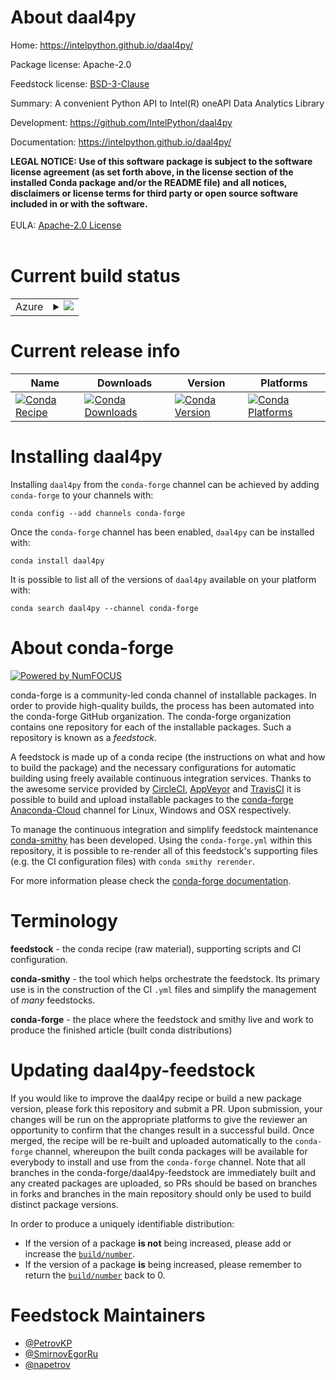 About daal4py
=============

Home: https://intelpython.github.io/daal4py/

Package license: Apache-2.0

Feedstock license: [BSD-3-Clause](https://github.com/conda-forge/daal4py-feedstock/blob/master/LICENSE.txt)

Summary: A convenient Python API to Intel(R) oneAPI Data Analytics Library

Development: https://github.com/IntelPython/daal4py

Documentation: https://intelpython.github.io/daal4py/

 <strong>LEGAL NOTICE: Use of this software package is subject to the software license agreement (as set forth above, in the license section of the installed Conda package and/or the README file) and all notices, disclaimers or license terms for third party or open source software included in or with the software.</strong> <br/><br/> EULA: <a href="https://opensource.org/licenses/Apache-2.0" target="_blank">Apache-2.0 License</a><br/><br/>

Current build status
====================


<table>
    
  <tr>
    <td>Azure</td>
    <td>
      <details>
        <summary>
          <a href="https://dev.azure.com/conda-forge/feedstock-builds/_build/latest?definitionId=11100&branchName=master">
            <img src="https://dev.azure.com/conda-forge/feedstock-builds/_apis/build/status/daal4py-feedstock?branchName=master">
          </a>
        </summary>
        <table>
          <thead><tr><th>Variant</th><th>Status</th></tr></thead>
          <tbody><tr>
              <td>linux_64_python3.6.____cpython</td>
              <td>
                <a href="https://dev.azure.com/conda-forge/feedstock-builds/_build/latest?definitionId=11100&branchName=master">
                  <img src="https://dev.azure.com/conda-forge/feedstock-builds/_apis/build/status/daal4py-feedstock?branchName=master&jobName=linux&configuration=linux_64_python3.6.____cpython" alt="variant">
                </a>
              </td>
            </tr><tr>
              <td>linux_64_python3.7.____cpython</td>
              <td>
                <a href="https://dev.azure.com/conda-forge/feedstock-builds/_build/latest?definitionId=11100&branchName=master">
                  <img src="https://dev.azure.com/conda-forge/feedstock-builds/_apis/build/status/daal4py-feedstock?branchName=master&jobName=linux&configuration=linux_64_python3.7.____cpython" alt="variant">
                </a>
              </td>
            </tr><tr>
              <td>linux_64_python3.8.____cpython</td>
              <td>
                <a href="https://dev.azure.com/conda-forge/feedstock-builds/_build/latest?definitionId=11100&branchName=master">
                  <img src="https://dev.azure.com/conda-forge/feedstock-builds/_apis/build/status/daal4py-feedstock?branchName=master&jobName=linux&configuration=linux_64_python3.8.____cpython" alt="variant">
                </a>
              </td>
            </tr><tr>
              <td>win_64_python3.6.____cpython</td>
              <td>
                <a href="https://dev.azure.com/conda-forge/feedstock-builds/_build/latest?definitionId=11100&branchName=master">
                  <img src="https://dev.azure.com/conda-forge/feedstock-builds/_apis/build/status/daal4py-feedstock?branchName=master&jobName=win&configuration=win_64_python3.6.____cpython" alt="variant">
                </a>
              </td>
            </tr><tr>
              <td>win_64_python3.7.____cpython</td>
              <td>
                <a href="https://dev.azure.com/conda-forge/feedstock-builds/_build/latest?definitionId=11100&branchName=master">
                  <img src="https://dev.azure.com/conda-forge/feedstock-builds/_apis/build/status/daal4py-feedstock?branchName=master&jobName=win&configuration=win_64_python3.7.____cpython" alt="variant">
                </a>
              </td>
            </tr><tr>
              <td>win_64_python3.8.____cpython</td>
              <td>
                <a href="https://dev.azure.com/conda-forge/feedstock-builds/_build/latest?definitionId=11100&branchName=master">
                  <img src="https://dev.azure.com/conda-forge/feedstock-builds/_apis/build/status/daal4py-feedstock?branchName=master&jobName=win&configuration=win_64_python3.8.____cpython" alt="variant">
                </a>
              </td>
            </tr>
          </tbody>
        </table>
      </details>
    </td>
  </tr>
</table>

Current release info
====================

| Name | Downloads | Version | Platforms |
| --- | --- | --- | --- |
| [![Conda Recipe](https://img.shields.io/badge/recipe-daal4py-green.svg)](https://anaconda.org/conda-forge/daal4py) | [![Conda Downloads](https://img.shields.io/conda/dn/conda-forge/daal4py.svg)](https://anaconda.org/conda-forge/daal4py) | [![Conda Version](https://img.shields.io/conda/vn/conda-forge/daal4py.svg)](https://anaconda.org/conda-forge/daal4py) | [![Conda Platforms](https://img.shields.io/conda/pn/conda-forge/daal4py.svg)](https://anaconda.org/conda-forge/daal4py) |

Installing daal4py
==================

Installing `daal4py` from the `conda-forge` channel can be achieved by adding `conda-forge` to your channels with:

```
conda config --add channels conda-forge
```

Once the `conda-forge` channel has been enabled, `daal4py` can be installed with:

```
conda install daal4py
```

It is possible to list all of the versions of `daal4py` available on your platform with:

```
conda search daal4py --channel conda-forge
```


About conda-forge
=================

[![Powered by NumFOCUS](https://img.shields.io/badge/powered%20by-NumFOCUS-orange.svg?style=flat&colorA=E1523D&colorB=007D8A)](http://numfocus.org)

conda-forge is a community-led conda channel of installable packages.
In order to provide high-quality builds, the process has been automated into the
conda-forge GitHub organization. The conda-forge organization contains one repository
for each of the installable packages. Such a repository is known as a *feedstock*.

A feedstock is made up of a conda recipe (the instructions on what and how to build
the package) and the necessary configurations for automatic building using freely
available continuous integration services. Thanks to the awesome service provided by
[CircleCI](https://circleci.com/), [AppVeyor](https://www.appveyor.com/)
and [TravisCI](https://travis-ci.com/) it is possible to build and upload installable
packages to the [conda-forge](https://anaconda.org/conda-forge)
[Anaconda-Cloud](https://anaconda.org/) channel for Linux, Windows and OSX respectively.

To manage the continuous integration and simplify feedstock maintenance
[conda-smithy](https://github.com/conda-forge/conda-smithy) has been developed.
Using the ``conda-forge.yml`` within this repository, it is possible to re-render all of
this feedstock's supporting files (e.g. the CI configuration files) with ``conda smithy rerender``.

For more information please check the [conda-forge documentation](https://conda-forge.org/docs/).

Terminology
===========

**feedstock** - the conda recipe (raw material), supporting scripts and CI configuration.

**conda-smithy** - the tool which helps orchestrate the feedstock.
                   Its primary use is in the construction of the CI ``.yml`` files
                   and simplify the management of *many* feedstocks.

**conda-forge** - the place where the feedstock and smithy live and work to
                  produce the finished article (built conda distributions)


Updating daal4py-feedstock
==========================

If you would like to improve the daal4py recipe or build a new
package version, please fork this repository and submit a PR. Upon submission,
your changes will be run on the appropriate platforms to give the reviewer an
opportunity to confirm that the changes result in a successful build. Once
merged, the recipe will be re-built and uploaded automatically to the
`conda-forge` channel, whereupon the built conda packages will be available for
everybody to install and use from the `conda-forge` channel.
Note that all branches in the conda-forge/daal4py-feedstock are
immediately built and any created packages are uploaded, so PRs should be based
on branches in forks and branches in the main repository should only be used to
build distinct package versions.

In order to produce a uniquely identifiable distribution:
 * If the version of a package **is not** being increased, please add or increase
   the [``build/number``](https://conda.io/docs/user-guide/tasks/build-packages/define-metadata.html#build-number-and-string).
 * If the version of a package **is** being increased, please remember to return
   the [``build/number``](https://conda.io/docs/user-guide/tasks/build-packages/define-metadata.html#build-number-and-string)
   back to 0.

Feedstock Maintainers
=====================

* [@PetrovKP](https://github.com/PetrovKP/)
* [@SmirnovEgorRu](https://github.com/SmirnovEgorRu/)
* [@napetrov](https://github.com/napetrov/)


